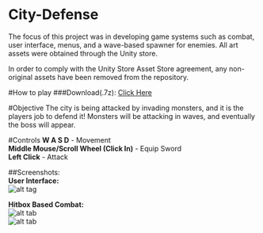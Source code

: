 # City-Defense
The focus of this project was in developing game systems such as combat, user interface, menus, and a wave-based spawner for enemies. All art assets were obtained through the Unity store. 

In order to comply with the Unity Store Asset Store agreement, any non-original assets have been removed from the repository.

#How to play
###Download(.7z): [Click Here](https://github.com/kevinm1075/City-Defense/blob/master/CityDefense.7z?raw=true)

#Objective
The city is being attacked by invading monsters, and it is the players job to defend it! Monsters will be attacking in waves,
and eventually the boss will appear. 

#Controls
**W A S D** - Movement  
**Middle Mouse/Scroll Wheel (Click In)** - Equip Sword  
**Left Click** - Attack  

##Screenshots:   
**User Interface:**  
![alt tag](http://i.imgur.com/PjpXEVf.png)

**Hitbox Based Combat:**  
![alt tab](http://i.imgur.com/crlusZR.png)   
![alt tab](http://i.imgur.com/5Pgt51p.png)
